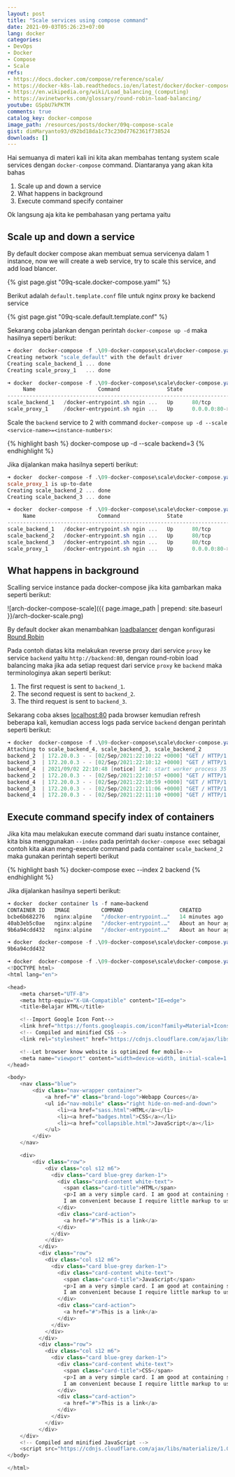 ```yaml
---
layout: post
title: "Scale services using compose command"
date: 2021-09-03T05:26:23+07:00
lang: docker
categories:
- DevOps
- Docker
- Compose
- Scale
refs: 
- https://docs.docker.com/compose/reference/scale/
- https://docker-k8s-lab.readthedocs.io/en/latest/docker/docker-compose-lb-scale.html
- https://en.wikipedia.org/wiki/Load_balancing_(computing)
- https://avinetworks.com/glossary/round-robin-load-balancing/
youtube: GSpbU7kPKTM
comments: true
catalog_key: docker-compose
image_path: /resources/posts/docker/09q-compose-scale
gist: dimMaryanto93/d92bd18da1c73c230d7762361f738524
downloads: []
---
```


Hai semuanya di materi kali ini kita akan membahas tentang system scale services dengan `docker-compose` command. Diantaranya yang akan kita bahas

1. Scale up and down a service
2. What happens in background
3. Execute command specify container

Ok langsung aja kita ke pembahasan yang pertama yaitu

##  Scale up and down a service

By default docker compose akan membuat semua servicenya dalam 1 instance, now we will create a web service, try to scale this service, and add load blancer.

{% gist page.gist "09q-scale.docker-compose.yaml" %}

Berikut adalah `default.template.conf` file untuk nginx proxy ke backend service

{% gist page.gist "09q-scale.default.template.conf" %}

Sekarang coba jalankan dengan perintah `docker-compose up -d` maka hasilnya seperti berikut:

```powershell
➜ docker  docker-compose -f .\09-docker-compose\scale\docker-compose.yaml -p scale up -d
Creating network "scale_default" with the default driver
Creating scale_backend_1 ... done
Creating scale_proxy_1   ... done

➜ docker  docker-compose -f .\09-docker-compose\scale\docker-compose.yaml -p scale ps
     Name                    Command               State                Ports
-------------------------------------------------------------------------------------------
scale_backend_1   /docker-entrypoint.sh ngin ...   Up      80/tcp
scale_proxy_1     /docker-entrypoint.sh ngin ...   Up      0.0.0.0:80->80/tcp,:::80->80/tcp
```

Scale the `backend` service to 2 with command `docker-compose up -d --scale <service-name>=<instance-numbers>`:

{% highlight bash %}
docker-compose up -d --scale backend=3
{% endhighlight %}

Jika dijalankan maka hasilnya seperti berikut:

```powershell
➜ docker  docker-compose -f .\09-docker-compose\scale\docker-compose.yaml -p scale up -d --scale backend=3
scale_proxy_1 is up-to-date
Creating scale_backend_2 ... done
Creating scale_backend_3 ... done

➜ docker  docker-compose -f .\09-docker-compose\scale\docker-compose.yaml -p scale ps
     Name                    Command               State                Ports
-------------------------------------------------------------------------------------------
scale_backend_1   /docker-entrypoint.sh ngin ...   Up      80/tcp
scale_backend_2   /docker-entrypoint.sh ngin ...   Up      80/tcp
scale_backend_3   /docker-entrypoint.sh ngin ...   Up      80/tcp
scale_proxy_1     /docker-entrypoint.sh ngin ...   Up      0.0.0.0:80->80/tcp,:::80->80/tcp
```

## What happens in background

Scalling service instance pada docker-compose jika kita gambarkan maka seperti berikut:

![arch-docker-compose-scale]({{ page.image_path | prepend: site.baseurl }}/arch-docker-scale.png)

By default docker akan menambahkan [loadbalancer](https://en.wikipedia.org/wiki/Load_balancing_(computing)) dengan konfigurasi [Round Robin](https://avinetworks.com/glossary/round-robin-load-balancing/)

Pada contoh diatas kita melakukan reverse proxy dari service `proxy` ke service `backend` yaitu `http://backend:80`, dengan round-robin load balancing maka jika ada setiap request dari service `proxy` ke `backend` maka terminologinya akan seperti berikut:

1. The first request is sent to `backend_1`.
2. The second request is sent to `backend_2`.
3. The third request is sent to `backend_3`.

Sekarang coba akses [localhost:80](http://localhost:80) pada browser kemudian refresh beberapa kali, kemudian access logs pada service `backend` dengan perintah seperti berikut:

```powershell
➜ docker  docker-compose -f .\09-docker-compose\scale\docker-compose.yaml -p scale logs --tail 1 -f backend
Attaching to scale_backend_4, scale_backend_3, scale_backend_2
backend_2  | 172.20.0.3 - - [02/Sep/2021:22:10:22 +0000] "GET / HTTP/1.1" 200 3105 "-" "curl/7.78.0" "-"
backend_3  | 172.20.0.3 - - [02/Sep/2021:22:10:12 +0000] "GET / HTTP/1.1" 200 3105 "-" "curl/7.78.0" "-"
backend_4  | 2021/09/02 22:10:48 [notice] 1#1: start worker process 35
backend_2  | 172.20.0.3 - - [02/Sep/2021:22:10:57 +0000] "GET / HTTP/1.1" 200 3105 "-" "curl/7.78.0" "-"
backend_4  | 172.20.0.3 - - [02/Sep/2021:22:10:59 +0000] "GET / HTTP/1.1" 200 3105 "-" "curl/7.78.0" "-"
backend_3  | 172.20.0.3 - - [02/Sep/2021:22:11:06 +0000] "GET / HTTP/1.1" 200 3105 "-" "curl/7.78.0" "-"
backend_4  | 172.20.0.3 - - [02/Sep/2021:22:11:10 +0000] "GET / HTTP/1.1" 200 3105 "-" "curl/7.78.0" "-" 
```

## Execute command specify index of containers

Jika kita mau melakukan execute command dari suatu instance container, kita bisa menggunakan `--index` pada perintah `docker-compose exec` sebagai contoh kita akan meng-execute command pada container `scale_backend_2` maka gunakan perintah seperti berikut

{% highlight bash %}
docker-compose exec --index 2 backend
{% endhighlight %}

Jika dijalankan hasilnya seperti berikut:

```powershell
➜ docker  docker container ls -f name=backend
CONTAINER ID   IMAGE          COMMAND                  CREATED             STATUS             PORTS     NAMES
bcbe6b682276   nginx:alpine   "/docker-entrypoint.…"   14 minutes ago      Up 13 minutes      80/tcp    scale_backend_4
40ab3eb5c0ae   nginx:alpine   "/docker-entrypoint.…"   About an hour ago   Up About an hour   80/tcp    scale_backend_3
9b6a94cdd432   nginx:alpine   "/docker-entrypoint.…"   About an hour ago   Up About an hour   80/tcp    scale_backend_2

➜ docker  docker-compose -f .\09-docker-compose\scale\docker-compose.yaml -p scale exec --index 2 backend hostname
9b6a94cdd432

➜ docker  docker-compose -f .\09-docker-compose\scale\docker-compose.yaml -p scale exec --index 2 backend curl localhost
<!DOCTYPE html>
<html lang="en">

<head>
    <meta charset="UTF-8">
    <meta http-equiv="X-UA-Compatible" content="IE=edge">
    <title>Belajar HTML</title>

    <!--Import Google Icon Font-->
    <link href="https://fonts.googleapis.com/icon?family=Material+Icons" rel="stylesheet">
    <!-- Compiled and minified CSS -->
    <link rel="stylesheet" href="https://cdnjs.cloudflare.com/ajax/libs/materialize/1.0.0/css/materialize.min.css">

    <!--Let browser know website is optimized for mobile-->
    <meta name="viewport" content="width=device-width, initial-scale=1.0" />
</head>

<body>
    <nav class="blue">
        <div class="nav-wrapper container">
            <a href="#" class="brand-logo">Webapp Cources</a>
            <ul id="nav-mobile" class="right hide-on-med-and-down">
                <li><a href="sass.html">HTML</a></li>
                <li><a href="badges.html">CSS</a></li>
                <li><a href="collapsible.html">JavaScript</a></li>
            </ul>
        </div>
    </nav>

    <div>
        <div class="row">
            <div class="col s12 m6">
              <div class="card blue-grey darken-1">
                <div class="card-content white-text">
                  <span class="card-title">HTML</span>
                  <p>I am a very simple card. I am good at containing small bits of information.
                  I am convenient because I require little markup to use effectively.</p>
                </div>
                <div class="card-action">
                  <a href="#">This is a link</a>
                </div>
              </div>
            </div>
          </div>
          <div class="row">
            <div class="col s12 m6">
              <div class="card blue-grey darken-1">
                <div class="card-content white-text">
                  <span class="card-title">JavaScript</span>
                  <p>I am a very simple card. I am good at containing small bits of information.
                  I am convenient because I require little markup to use effectively.</p>
                </div>
                <div class="card-action">
                  <a href="#">This is a link</a>
                </div>
              </div>
            </div>
          </div>
          <div class="row">
            <div class="col s12 m6">
              <div class="card blue-grey darken-1">
                <div class="card-content white-text">
                  <span class="card-title">CSS</span>
                  <p>I am a very simple card. I am good at containing small bits of information.
                  I am convenient because I require little markup to use effectively.</p>
                </div>
                <div class="card-action">
                  <a href="#">This is a link</a>
                </div>
              </div>
            </div>
          </div>
    </div>
    <!-- Compiled and minified JavaScript -->
    <script src="https://cdnjs.cloudflare.com/ajax/libs/materialize/1.0.0/js/materialize.min.js"></script>
</body>

</html>
```